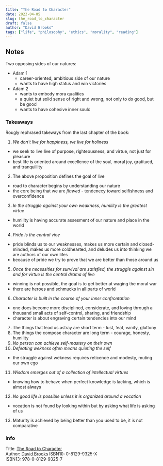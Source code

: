 ```yaml
---
title: "The Road to Character"
date: 2023-04-05
slug: the_road_to_character
draft: false
author: "David Brooks"
tags: ["life", "philosophy", "ethics", "morality", "reading"]
---
```


## Notes

Two opposing sides of our natures:

- Adam 1
  - career-oriented, ambitious side of our nature
  - wants to have high status and win victories
- Adam 2
  - wants to embody mora qualities
  - a quiet but solid sense of right and wrong, not only to do good, but be good
  - wants to have cohesive inner sould

### Takeaways

Rougly rephrased takeways from the last chapter of the book:

1. _We don't live for happiness, we live for holiness_
  - we seek to live live of purpose, righteousness, and virtue, not just for pleasure
  - best life is oriented around excellence of the soul, moral joy, gratitued, and tranquillity
2. The above proposition defines the goal of live
  - road to character begins by understanding our nature
  - the core being that we are _flawed_ - tendenecy toward selfishness and overconfidence
3. _In the struggle against your own weakness, humility is the greatest virtue_
  - humility is having accurate assesment of our nature and place in the world
4. _Pride is the central vice_
  - pride blinds us to our weaknesses, makes us more certain and closed-minded, makes us more coldhearted, and deludes us into thinking we are authors of our own lifes
  - because of pride we try to prove that we are better than those around us
5. _Once the necessities for survival are satisfied, the struggle against sin and for virtue is the central drama of live_
  - winning is not possible, the goal is to get better at waging the moral war
  - there are heroes and schmucks in all parts of world
6. _Character is built in the course of your inner confrontation_
  - one does become more disciplined, considerate, and loving through a thousand small acts of self-control, sharing, and friendship
  - character is about engraving certain tendencies into our mind
7. The things that lead us astray are short term - lust, feat, vanity, gluttony
8. The things the compose character are long term - courage, honesty, humility
9. _No person can achieve self-mastery on their own_
10. _Defeating wekness often means quieting the self_
  - the struggle against wekness requires reticence and modesty, muting our own ego
11. _Wisdom emerges out of a collection of intellectual virtues_
  - knowing how to behave when perfect knowledge is lacking, which is almost always
12. _No good life is possible unless it is organized around a vocation_
  - vocation is not found by looking within but by asking what life is asking of us
13. Maturity is achieved by being better than you used to be, it is not comparative

### Info

Title: [The Road to Character](https://en.wikipedia.org/wiki/The_Road_to_Character)\
Author: [David Brooks](https://en.wikipedia.org/wiki/David_Brooks_(commentator))
ISBN10: 0-8129-9325-X\
ISBN13: 978-0-8129-9325-7

